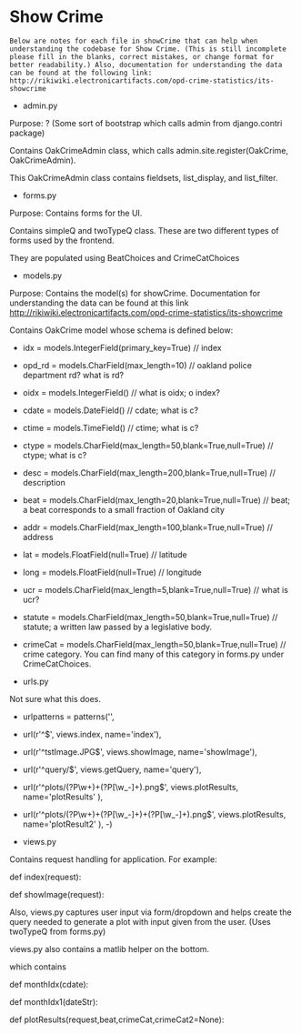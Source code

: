 Show Crime
==========

`Below are notes for each file in showCrime that can help when understanding the codebase for Show Crime. (This is still incomplete please fill in the blanks, correct mistakes, or change format for better readability.)
 Also, documentation for understanding the data can be found at the following link: http://rikiwiki.electronicartifacts.com/opd-crime-statistics/its-showcrime
`

- admin.py

Purpose: ? (Some sort of bootstrap which calls admin from django.contri package)

Contains OakCrimeAdmin class, which calls admin.site.register(OakCrime, OakCrimeAdmin).

This OakCrimeAdmin class contains fieldsets, list_display, and list_filter.

- forms.py

Purpose: Contains forms for the UI.

Contains simpleQ and twoTypeQ class. These are two different types of forms used by the frontend.

They are populated using BeatChoices and CrimeCatChoices

- models.py

Purpose: Contains the model(s) for showCrime. Documentation for understanding the data can be found at this link http://rikiwiki.electronicartifacts.com/opd-crime-statistics/its-showcrime

Contains OakCrime model whose schema is defined below:

- idx = models.IntegerField(primary_key=True) // index
- opd_rd = models.CharField(max_length=10) // oakland police department rd? what is rd?
- oidx = models.IntegerField() // what is oidx; o index?
- cdate = models.DateField() // cdate; what is c?
- ctime = models.TimeField() // ctime; what is c?
- ctype = models.CharField(max_length=50,blank=True,null=True) // ctype; what is c?
- desc = models.CharField(max_length=200,blank=True,null=True) // description
- beat = models.CharField(max_length=20,blank=True,null=True) // beat; a beat corresponds to a small fraction of Oakland city
- addr = models.CharField(max_length=100,blank=True,null=True) // address 
- lat = models.FloatField(null=True) // latitude
- long = models.FloatField(null=True) // longitude
- ucr = models.CharField(max_length=5,blank=True,null=True) // what is ucr?
- statute = models.CharField(max_length=50,blank=True,null=True) // statute; a written law passed by a legislative body.
- crimeCat = models.CharField(max_length=50,blank=True,null=True) // crime category. You can find many of this category in forms.py under CrimeCatChoices.

- urls.py

Not sure what this does.

- urlpatterns = patterns('',
- url(r'^$', views.index, name='index'),
- url(r'^tstImage.JPG$', views.showImage, name='showImage'),
- url(r'^query/$', views.getQuery, name='query'),
- url(r'^plots/(?P<beat>\w+)\+(?P<crimeCat>[\w_-]+).png$', views.plotResults, name='plotResults' ),
- url(r'^plots/(?P<beat>\w+)\+(?P<crimeCat>[\w_-]+)\+(?P<crimeCat2>[\w_-]+).png$', views.plotResults, name='plotResult2' ),
-)

- views.py

Contains request handling for application. For example:

def index(request):

def showImage(request):

Also, views.py captures user input via form/dropdown and helps create the query needed to generate a plot with
input given from the user. (Uses twoTypeQ from forms.py)


views.py also contains a matlib helper on the bottom.

which contains 

def monthIdx(cdate):

def monthIdx1(dateStr):

def plotResults(request,beat,crimeCat,crimeCat2=None):








